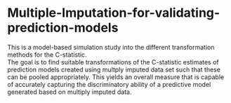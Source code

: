 # Multiple-Imputation-for-validating-prediction-models

This is a model-based simulation study into the different transformation methods for the C-statistic.  
The goal is to find suitable transformations of the C-statistic estimates of prediction models created using multply imputed data set such that these can be pooled appropriately.
This yields an overall measure that is capable of accurately capturing the discriminatory ability of a predictive model generated based on multiply imputed data.
